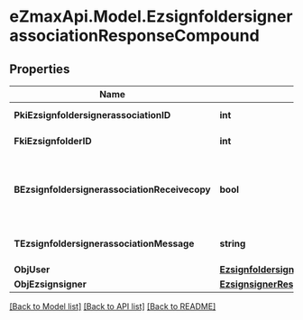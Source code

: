 
# eZmaxApi.Model.EzsignfoldersignerassociationResponseCompound

## Properties

Name | Type | Description | Notes
------------ | ------------- | ------------- | -------------
**PkiEzsignfoldersignerassociationID** | **int** | The unique ID of the Ezsignfoldersignerassociation | 
**FkiEzsignfolderID** | **int** | The unique ID of the Ezsignfolder | 
**BEzsignfoldersignerassociationReceivecopy** | **bool** | If this flag is true. The signatory will receive a copy of every signed Ezsigndocument even if it ain&#39;t required to sign the document. | 
**TEzsignfoldersignerassociationMessage** | **string** | A custom text message that will be added to the email sent. | 
**ObjUser** | [**EzsignfoldersignerassociationResponseCompoundUser**](EzsignfoldersignerassociationResponseCompoundUser.md) |  | [optional] 
**ObjEzsignsigner** | [**EzsignsignerResponseCompound**](EzsignsignerResponseCompound.md) |  | [optional] 

[[Back to Model list]](../README.md#documentation-for-models)
[[Back to API list]](../README.md#documentation-for-api-endpoints)
[[Back to README]](../README.md)

